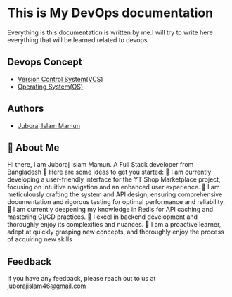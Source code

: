 # This is My DevOps documentation

Everything is this documentation is written by me.I will try to write here everything that will be learned related to devops

## Devops Concept

- [Version Control System(VCS)](https://github.com/mamun2519/learn-devOps-concept/tree/main/version-control-system)
- [Operating System(OS)](https://github.com/mamun2519/learn-devOps-concept/blob/main/os/readme.md)

## Authors

- [Juboraj Islam Mamun](https://www.linkedin.com/in/juboraj-islam-mamun/)

## 🚀 About Me

Hi there, I am Juboraj Islam Mamun. A Full Stack developer from Bangladesh 👋
Here are some ideas to get you started:
🔭 I am currently developing a user-friendly interface for the YT Shop Marketplace project, focusing on intuitive navigation and an enhanced user experience.
🌱 I am meticulously crafting the system and API design, ensuring comprehensive documentation and rigorous testing for optimal performance and reliability.
🌱 I am currently deepening my knowledge in Redis for API caching and mastering CI/CD practices.
👯 I excel in backend development and thoroughly enjoy its complexities and nuances.
🌱 I am a proactive learner, adept at quickly grasping new concepts, and thoroughly enjoy the process of acquiring new skills

## Feedback

If you have any feedback, please reach out to us at juborajislam46@gmail.com
